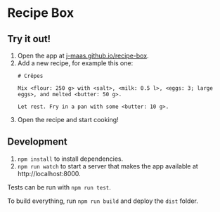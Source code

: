 # Recipe Box

## Try it out!
1. Open the app at [j-maas.github.io/recipe-box](https://j-maas.github.io/recipe-box/).
2. Add a new recipe, for example this one:
   ```
   # Crêpes

   Mix <flour: 250 g> with <salt>, <milk: 0.5 l>, <eggs: 3; large eggs>, and melted <butter: 50 g>.
   
   Let rest. Fry in a pan with some <butter: 10 g>.
   ```
3. Open the recipe and start cooking!

## Development
1. `npm install` to install dependencies.
2. `npm run watch` to start a server that makes the app available at http://localhost:8000.

Tests can be run with `npm run test`.

To build everything, run `npm run build` and deploy the `dist` folder.
